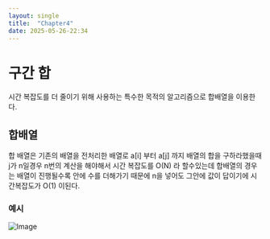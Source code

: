 ```yaml
---
layout: single
title:  "Chapter4"
date: 2025-05-26-22:34 
---
```


# 구간 합

시간 복잡도를 더 줄이기 위해 사용하는 특수한 목적의 알고리즘으로 합배열을 이용한다.

## 합배열

합 배열은 기존의 배열을 전처리한 배열로
a[i] 부터 a[j] 까지 배열의 합을 구하라했을때 j가 n일경우 n번의 계산을 해야해서 시간 복잡도를 O(N) 라 할수있는데
합배열의 경우는 배열이 진행될수록 안에 수를 더해가기 때문에 n을 넣어도 그안에 값이 답이기에 시간복잡도가 O(1) 이된다.

### 예시
![Image](https://github.com/user-attachments/assets/9a83a7f0-7bff-4b23-a0d7-11f125d59a67)




